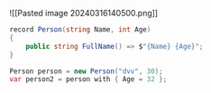 ![[Pasted image 20240316140500.png]]
```cs
record Person(string Name, int Age)
{
    public string FullName() => $"{Name} {Age}";
}

Person person = new Person("dvv", 30);
var person2 = person with { Age = 32 };
```